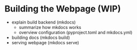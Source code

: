# Building the Webpage (WIP)

- explain build backend (mkdocs)
  - summarize how mkdocs works
  - overview configuration (pyproject.toml and mkdocs.yml)
- building docs (mkdocs build)
- serving webpage (mkdocs serve)
